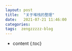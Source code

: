 ```yaml
---
layout: post
title:  "关于堆栈的整理"
date:   2021-07-21 11:46:00
categories: 
tags:  zengzzzzz-blog
---
```


* content
{:toc}

  
&nbsp;

